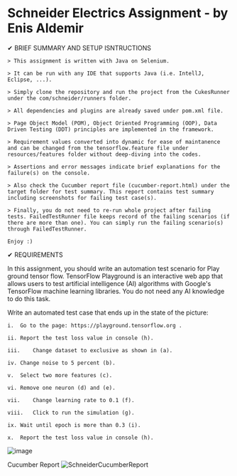# Schneider Electrics Assignment - by Enis Aldemir

✔ BRIEF SUMMARY AND SETUP ISNTRUCTIONS 

    > This assignment is written with Java on Selenium. 

    > It can be run with any IDE that supports Java (i.e. IntellJ, Eclipse, ...).

    > Simply clone the repository and run the project from the CukesRunner under the com/schneider/runners folder.

    > All dependencies and plugins are already saved under pom.xml file.
    
    > Page Object Model (POM), Object Oriented Programming (OOP), Data Driven Testing (DDT) principles are implemented in the framework.  

    > Requirement values converted into dynamic for ease of maintanence and can be changed from the tensorflow.feature file under resources/features folder without deep-diving into the codes.

    > Assertions and error messages indicate brief explanations for the failure(s) on the console.

    > Also check the Cucumber report file (cucumber-report.html) under the target folder for test summary. This report contains test summary including screenshots for failing test case(s).

    > Finally, you do not need to re-run whole project after failing tests. FailedTestRunner file keeps record of the failing scenarios (if there are more than one). You can simply run the failing scenario(s) through FailedTestRunner.

    Enjoy :)

✔ REQUIREMENTS

In this assignment, you should write an automation test scenario for Play ground tensor flow. TensorFlow Playground is an interactive web app that allows users to test artificial intelligence (AI) algorithms with Google's TensorFlow machine learning libraries. You do not need any AI knowledge to do this task. 
  
Write an automated test case that ends up in the state of the picture: 

    i.	Go to the page: https://playground.tensorflow.org .

    ii.	Report the test loss value in console (h).

    iii.	Change dataset to exclusive as shown in (a).

    iv.	Change noise to 5 percent (b).

    v.	Select two more features (c).

    vi.	Remove one neuron (d) and (e).

    vii.	Change learning rate to 0.1 (f).

    viii.	Click to run the simulation (g).

    ix.	Wait until epoch is more than 0.3 (i).

    x.	Report the test loss value in console (h).
 

![image](https://user-images.githubusercontent.com/87227909/200098740-51dc41e8-a909-4ecc-b688-0bf37410aba3.png)

Cucumber Report
![SchneiderCucumberReport](https://user-images.githubusercontent.com/87227909/200176947-64cc41c1-5aaf-42af-b3ed-dc8518dbaf23.jpg)



